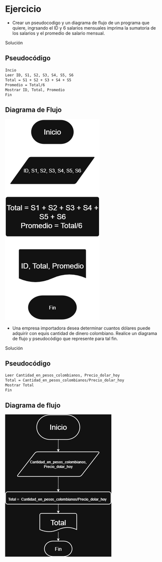 # Ejercicio

- Crear un pseudocodigo y un diagrama de flujo de un programa que quiere, ingrsando el ID y 6 salarios mensuales imprima la sumatoria de los salarios y el promedio de salario mensual.

Solución


 ## Pseudocódigo


```
Incio
Leer ID, S1, S2, S3, S4, S5, S6
Total = S1 + S2 + S3 + S4 + S5
Promedio = Total/6
Mostrar ID, Total, Promedio
Fin
```
## Diagrama de Flujo

![Ejercicio2](Ejercicio2.png)




- Una empresa importadora desea determinar cuantos dólares puede adquirir con equis cantidad de dinero colombiano. Realice un diagrama de flujo y pseudocódigo que represente para tal fin.

Solución

## Pseudocódigo

```
Leer Cantidad_en_pesos_colombianos, Precio_dolar_hoy
Total = Cantidad_en_pesos_colombianos/Precio_dolar_hoy
Mostrar Total
Fin
``` 
## Diagrama de flujo

![Dolarcol](DolarCol.png)
